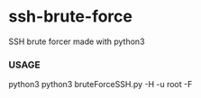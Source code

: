 # ssh-brute-force
SSH brute forcer made with python3  


### USAGE
python3 python3 bruteForceSSH.py -H <target host> -u root -F <your pass file>
